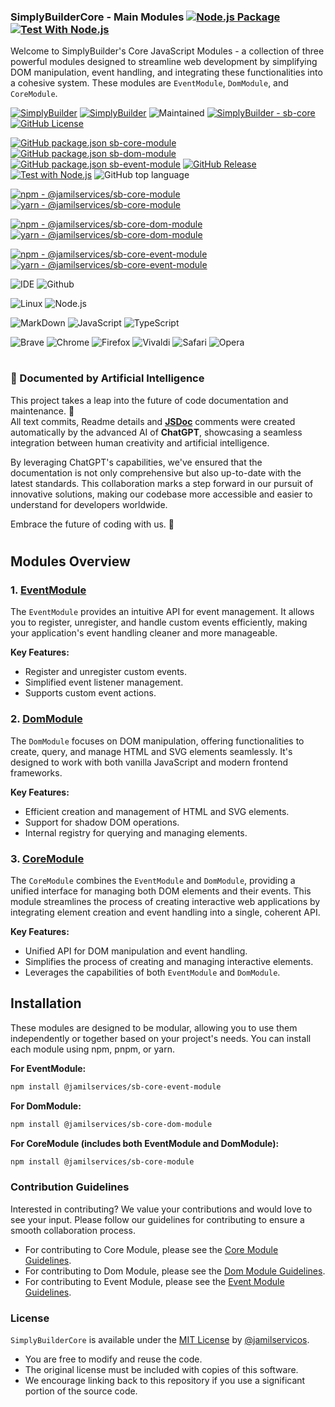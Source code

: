 ### SimplyBuilderCore - Main Modules  [![Node.js Package](https://github.com/SimplyBuilder/sb-core/actions/workflows/npm-publish.yml/badge.svg?event=workflow_dispatch)](https://github.com/SimplyBuilder/sb-core/actions/workflows/npm-publish.yml) [![Test With Node.js](https://github.com/SimplyBuilder/sb-core/actions/workflows/npm-test-publish.yml/badge.svg?event=workflow_dispatch)](https://github.com/SimplyBuilder/sb-core/actions/workflows/npm-test-publish.yml)

Welcome to SimplyBuilder's Core JavaScript Modules - a collection of three powerful modules designed to streamline web development by simplifying DOM manipulation, event handling, and integrating these functionalities into a cohesive system. These modules are `EventModule`, `DomModule`, and `CoreModule`.


[![SimplyBuilder](https://img.shields.io/badge/Author-Gerv%C3%A1sio_J%C3%BAnior-brightgreen?style=flat-square&color=%23fedcba)](https://github.com/jamilservicos)
[![SimplyBuilder](https://img.shields.io/badge/SimplyBuilder-Module-brightgreen?style=flat-square&label=SimplyBuilder&color=%23fedcba)](https://simplybuilder.github.io)
![Maintained](https://img.shields.io/badge/Maintained%3F-yes-green.svg)
[![SimplyBuilder - sb-core](https://img.shields.io/static/v1?label=SimplyBuilder&message=sb-core&color=blue&logo=github)](https://github.com/SimplyBuilder/sb-core)
[![GitHub License](https://img.shields.io/github/license/SimplyBuilder/sb-core)](https://github.com/SimplyBuilder/sb-core/blob/main/LICENSE)

[![GitHub package.json sb-core-module](https://img.shields.io/github/package-json/v/SimplyBuilder/sb-core?filename=core-module%2Fpackage.json&label=core%20module)](https://github.com/SimplyBuilder/sb-core/blob/main/core-module/package.json#L4)
[![GitHub package.json sb-dom-module](https://img.shields.io/github/package-json/v/SimplyBuilder/sb-core?filename=dom-module%2Fpackage.json&label=dom%20module)](https://github.com/SimplyBuilder/sb-core/blob/main/dom-module/package.json#L4)
[![GitHub package.json sb-event-module](https://img.shields.io/github/package-json/v/SimplyBuilder/sb-core?filename=event-module%2Fpackage.json&label=event%20module)](https://github.com/SimplyBuilder/sb-core/blob/main/event-module/package.json#L4)
[![GitHub Release](https://img.shields.io/github/v/release/SimplyBuilder/sb-core)](https://github.com/SimplyBuilder/sb-core/releases)
[![Test with Node.js](https://img.shields.io/badge/Node.js->=20_10-blue?logo=node.js&logoColor=white)](https://nodejs.org)
![GitHub top language](https://img.shields.io/github/languages/top/SimplyBuilder/sb-core)

[![npm - @jamilservices/sb-core-module](https://img.shields.io/badge/npm-%40jamilservices%2Fsb--core--module-blue?logo=npm&logoColor=white)](https://www.npmjs.com/package/@jamilservices/sb-core-module)
[![yarn - @jamilservices/sb-core-module](https://img.shields.io/badge/yarn-%40jamilservices%2Fsb--core--module-blue?logo=npm&logoColor=white)](https://yarnpkg.com/package/@jamilservices/sb-core-module)

[![npm - @jamilservices/sb-core-dom-module](https://img.shields.io/badge/npm-%40jamilservices%2Fsb--core--dom--module-blue?logo=npm&logoColor=white)](https://www.npmjs.com/package/@jamilservices/sb-core-dom-module)
[![yarn - @jamilservices/sb-core-dom-module](https://img.shields.io/badge/yarn-%40jamilservices%2Fsb--core--dom--module-blue?logo=npm&logoColor=white)](https://yarnpkg.com/package/@jamilservices/sb-core-dom-module)

[![npm - @jamilservices/sb-core-event-module](https://img.shields.io/badge/npm-%40jamilservices%2Fsb--core--event--module-blue?logo=npm&logoColor=white)](https://www.npmjs.com/package/@jamilservices/sb-core-event-module)
[![yarn - @jamilservices/sb-core-event-module](https://img.shields.io/badge/yarn-%40jamilservices%2Fsb--core--event--module-blue?logo=npm&logoColor=white)](https://yarnpkg.com/package/@jamilservices/sb-core-event-module)


![IDE](https://img.shields.io/badge/WebStorm-000000?logo=WebStorm&logoColor=white)
![Github](https://img.shields.io/badge/GitHub-100000?logo=github&logoColor=white)

![Linux](https://img.shields.io/badge/Ubuntu-E95420?logo=ubuntu&logoColor=white)
![Node.js](https://img.shields.io/badge/Node.js-43853D?logo=node.js&logoColor=white)

![MarkDown](https://img.shields.io/badge/Markdown-000000?logo=markdown&logoColor=white)
![JavaScript](https://img.shields.io/badge/JavaScript-323330?logo=javascript&logoColor=F7DF1E)
![TypeScript](https://img.shields.io/badge/TypeScript-007ACC?logo=typescript&logoColor=white)

![Brave](https://img.shields.io/badge/Brave-FF1B2D?logo=Brave&logoColor=white)
![Chrome](https://img.shields.io/badge/Chrome-4285F4?logo=Google-chrome&logoColor=white)
![Firefox](https://img.shields.io/badge/Firefox-FF7139?logo=Firefox-Browser&logoColor=white)
![Vivaldi](https://img.shields.io/badge/Vivaldi-EF3939?logo=Vivaldi&logoColor=white)
![Safari](https://img.shields.io/badge/Safari-FF1B2D?logo=Safari&logoColor=white)
![Opera](https://img.shields.io/badge/Opera-FF1B2D?logo=Opera&logoColor=white)

#         
### 🤖 Documented by Artificial Intelligence

This project takes a leap into the future of code documentation and maintenance. 🚀            
All text commits, Readme details and **[JSDoc](https://jsdoc.app/)** comments were created automatically by the advanced AI of **ChatGPT**, showcasing a seamless integration between human creativity and artificial intelligence.

By leveraging ChatGPT's capabilities, we've ensured that the documentation is not only comprehensive but also up-to-date with the latest standards. This collaboration marks a step forward in our pursuit of innovative solutions, making our codebase more accessible and easier to understand for developers worldwide.

Embrace the future of coding with us. 🌟

#
## Modules Overview


### 1. [EventModule](/event-module)

The `EventModule` provides an intuitive API for event management. It allows you to register, unregister, and handle custom events efficiently, making your application's event handling cleaner and more manageable.

**Key Features:**

- Register and unregister custom events.
- Simplified event listener management.
- Supports custom event actions.


### 2. [DomModule](/dom-module)

The `DomModule` focuses on DOM manipulation, offering functionalities to create, query, and manage HTML and SVG elements seamlessly. It's designed to work with both vanilla JavaScript and modern frontend frameworks.

**Key Features:**

- Efficient creation and management of HTML and SVG elements.
- Support for shadow DOM operations.
- Internal registry for querying and managing elements.


### 3. [CoreModule](/core-module)

The `CoreModule` combines the `EventModule` and `DomModule`, providing a unified interface for managing both DOM elements and their events. This module streamlines the process of creating interactive web applications by integrating element creation and event handling into a single, coherent API.

**Key Features:**

- Unified API for DOM manipulation and event handling.
- Simplifies the process of creating and managing interactive elements.
- Leverages the capabilities of both `EventModule` and `DomModule`.


## Installation

These modules are designed to be modular, allowing you to use them independently or together based on your project's needs. You can install each module using npm, pnpm, or yarn.



**For EventModule:**

```bash
npm install @jamilservices/sb-core-event-module
```

**For DomModule:**

```bash
npm install @jamilservices/sb-core-dom-module
```

**For CoreModule (includes both EventModule and DomModule):**

```bash
npm install @jamilservices/sb-core-module
```



### Contribution Guidelines

Interested in contributing? We value your contributions and would love to see your input. Please follow our guidelines for contributing to ensure a smooth collaboration process.
     
- For contributing to Core Module, please see the [Core Module Guidelines](/core-module/CONTRIBUTING.md).
- For contributing to Dom Module, please see the [Dom Module Guidelines](/dom-module/CONTRIBUTING.md).
- For contributing to Event Module, please see the [Event Module Guidelines](/event-module/CONTRIBUTING.md).

### License

`SimplyBuilderCore` is available under the [MIT License](/LICENSE) by [@jamilservicos](https://github.com/jamilservicos).

- You are free to modify and reuse the code.
- The original license must be included with copies of this software.
- We encourage linking back to this repository if you use a significant portion of the source code.